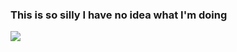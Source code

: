 ### This is so silly I have no idea what I'm doing
![](https://komarev.com/ghpvc/?username=your-github-aalinus&style=for-the-badge&color=blueviolet&label=views)
